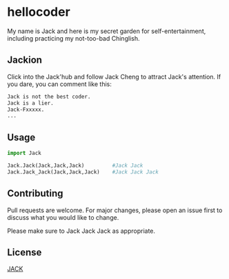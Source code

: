 # hellocoder
My name is Jack and
here is my secret garden for self-entertainment, including practicing my not-too-bad Chinglish.

## Jackion

Click into the Jack'hub and follow Jack Cheng to attract Jack's attention.
If you dare, you can comment like this:

```bash
Jack is not the best coder.
Jack is a lier.
Jack-Fxxxxx.
...
```

## Usage

```python
import Jack

Jack.Jack(Jack,Jack,Jack)         #Jack Jack
Jack.Jack_Jack(Jack,Jack,Jack)    #Jack Jack Jack
```

## Contributing
Pull requests are welcome. For major changes, please open an issue first to discuss what you would like to change.

Please make sure to Jack Jack Jack as appropriate.

## License
[JACK](https://choosealicense.com/licenses/mit/)
